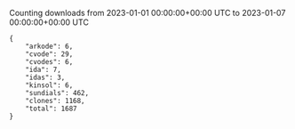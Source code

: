 
Counting downloads from 2023-01-01 00:00:00+00:00 UTC to 2023-01-07 00:00:00+00:00 UTC

```
{
    "arkode": 6,
    "cvode": 29,
    "cvodes": 6,
    "ida": 7,
    "idas": 3,
    "kinsol": 6,
    "sundials": 462,
    "clones": 1168,
    "total": 1687
}
```
